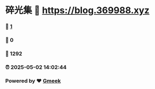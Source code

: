 # 碎光集 :link: https://blog.369988.xyz 
### :page_facing_up: [1](https://blog.369988.xyz/tag.html) 
### :speech_balloon: 0 
### :hibiscus: 1292 
### :alarm_clock: 2025-05-02 14:02:44 
### Powered by :heart: [Gmeek](https://github.com/Meekdai/Gmeek)
